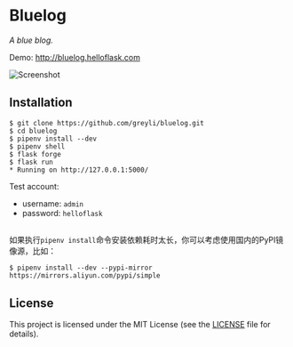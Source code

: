 # Bluelog

*A blue blog.*

Demo: http://bluelog.helloflask.com

![Screenshot](http://helloflask.com/screenshots/bluelog.png)

## Installation

```
$ git clone https://github.com/greyli/bluelog.git
$ cd bluelog
$ pipenv install --dev
$ pipenv shell
$ flask forge
$ flask run
* Running on http://127.0.0.1:5000/
```

Test account:

* username: `admin`
* password: `helloflask`


##
如果执行`pipenv install`命令安装依赖耗时太长，你可以考虑使用国内的PyPI镜像源，比如：
```
$ pipenv install --dev --pypi-mirror https://mirrors.aliyun.com/pypi/simple
```

## License

This project is licensed under the MIT License (see the
[LICENSE](LICENSE) file for details).
